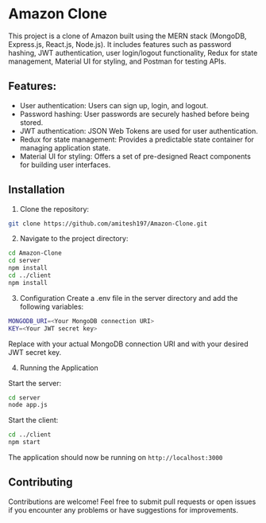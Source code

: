 # Amazon Clone

This project is a clone of Amazon built using the MERN stack (MongoDB, Express.js, React.js, Node.js). It includes features such as password hashing, JWT authentication, user login/logout functionality, Redux for state management, Material UI for styling, and Postman for testing APIs.

## Features:
- User authentication: Users can sign up, login, and logout.
- Password hashing: User passwords are securely hashed before being stored.
- JWT authentication: JSON Web Tokens are used for user authentication.
- Redux for state management: Provides a predictable state container for managing application state.
- Material UI for styling: Offers a set of pre-designed React components for building user interfaces.

## Installation

1. Clone the repository:

```bash
git clone https://github.com/amitesh197/Amazon-Clone.git
```

2. Navigate to the project directory:
```bash
cd Amazon-Clone
cd server
npm install
cd ../client
npm install
```

3. Configuration
Create a .env file in the server directory and add the following variables:
```bash
MONGODB_URI=<Your MongoDB connection URI>
KEY=<Your JWT secret key>
```
Replace <Your MongoDB connection URI> with your actual MongoDB connection URI and <Your JWT secret key> with your desired JWT secret key.

4. Running the Application

Start the server:
```bash
cd server
node app.js
```

Start the client:
```bash
cd ../client
npm start
```

The application should now be running on `http://localhost:3000`

## Contributing
Contributions are welcome! Feel free to submit pull requests or open issues if you encounter any problems or have suggestions for improvements.
